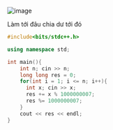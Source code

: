 ![image](https://github.com/user-attachments/assets/96c52efe-ee87-4eea-862c-b1ab85ba52f0)

Làm tới đâu chia dư tới đó

```cpp
#include<bits/stdc++.h>

using namespace std;

int main(){
    int n; cin >> n;
    long long res = 0;
    for(int i = 1; i <= n; i++){
      int x; cin >> x;
      res += x % 1000000007;
      res %= 1000000007;
    }
    cout << res << endl;
}
```
